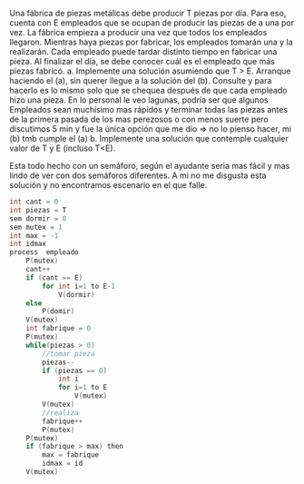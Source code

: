 Una fábrica de piezas metálicas debe producir T piezas por día. Para eso, cuenta con E empleados que se ocupan de producir las piezas de a una por vez. La fábrica empieza a
producir una vez que todos los empleados llegaron. Mientras haya piezas por fabricar, los empleados tomarán una y la realizarán. Cada empleado puede tardar distinto tiempo en
fabricar una pieza. Al finalizar el día, se debe conocer cuál es el empleado que más piezas fabricó.
a. Implemente una solución asumiendo que T > E.
Arranque haciendo el (a), sin querer llegue a la solución del (b). Consulte y para hacerlo es lo mismo solo que se chequea después de que cada empleado hizo una pieza. En lo personal le veo lagunas, podría ser que algunos Empleados sean muchísimo mas rápidos y terminar todas las piezas antes de la primera pasada de los mas perezosos o con menos suerte pero discutimos 5 min y fue la única opción que me dio => no lo pienso hacer, mi (b) tmb cumple el (a)
b. Implemente una solución que contemple cualquier valor de T y E (incluso T<E).

Esta todo hecho con un semáforo, según el ayudante seria mas fácil y mas lindo de ver con dos semáforos diferentes. A mi no me disgusta esta solución y no encontramos escenario en el que falle.
```C
int cant = 0
int piezas = T
sem dormir = 0
sem mutex = 1
int max = -1
int idmax
process  empleado
    P(mutex)
    cant++
    if (cant == E)
        for int i=1 to E-1
            V(dormir)
    else
        P(domir)
	V(mutex)
	int fabrique = 0
	P(mutex)
    while(piezas > 0)
        //tomar pieza
        piezas--
        if (piezas == 0)
            int i
            for i=1 to E
                V(mutex)
        V(mutex)
        //realiza
        fabrique++
        P(mutex)
    P(mutex)
    if (fabrique > max) then
        max = fabrique
        idmax = id
    V(mutex) 
```
